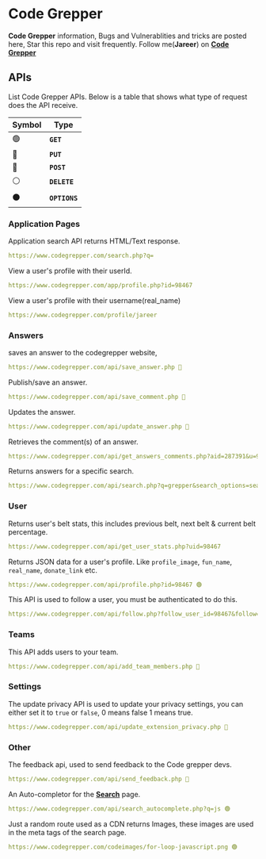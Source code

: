 # Code Grepper

**Code Grepper** information, Bugs and Vulnerablities and tricks are posted here, Star this repo and visit frequently. Follow me(**Jareer**) on **[Code Grepper][Profile]**


## APIs

List Code Grepper APIs. Below is a table that shows what type of request does the API receive.

| Symbol | Type |
|---|---|
| 🟢 |  **`GET`** |
| 🔵 |  **`PUT`** |
| 🔴 |  **`POST`** |
| ⚪ |  **`DELETE`** |
| ⚫ |  **`OPTIONS`** |

### Application Pages

Application search API returns HTML/Text response.

```yaml
https://www.codegrepper.com/search.php?q=
```

View a user's profile with their userId.

```yaml
https://www.codegrepper.com/app/profile.php?id=98467
```

View a user's profile with their username(real_name)

```yaml
https://www.codegrepper.com/profile/jareer
```

### Answers

saves an answer to the codegrepper website,

```yaml
https://www.codegrepper.com/api/save_answer.php 🔴
```

Publish/save an answer.

```yaml
https://www.codegrepper.com/api/save_comment.php 🔴
```

Updates the answer.

```yaml
https://www.codegrepper.com/api/update_answer.php 🔴
```

Retrieves the comment(s) of an answer.

```yaml
https://www.codegrepper.com/api/get_answers_comments.php?aid=287391&u=98467 🟢
```

Returns answers for a specific search.

```yaml
https://www.codegrepper.com/api/search.php?q=grepper&search_options=search_titles 🟢
```

### User

Returns user's belt stats, this includes previous belt, next belt & current belt percentage.

```yaml
https://www.codegrepper.com/api/get_user_stats.php?uid=98467
```

Returns JSON data for a user's profile. Like `profile_image`, `fun_name`, `real_name`, `donate_link` etc.

```yaml
https://www.codegrepper.com/api/profile.php?id=98467 🟢
```

This API is used to follow a user, you must be authenticated to do this.

```yaml
https://www.codegrepper.com/api/follow.php?follow_user_id=98467&follow=1 🟢
```

### Teams

This API adds users to your team.

```yaml
https://www.codegrepper.com/api/add_team_members.php 🔴
```

### Settings

The update privacy API is used to update your privacy settings, you can either set it to `true` or `false`, 0 means false 1 means true.

```yaml
https://www.codegrepper.com/api/update_extension_privacy.php 🔴
```

### Other

The feedback api, used to send feedback to the Code grepper devs.

```yaml
https://www.codegrepper.com/api/send_feedback.php 🔴
```

An Auto-completor for the [**Search**](https://www.codegrepper.com/search.php) page.

```yaml
https://www.codegrepper.com/api/search_autocomplete.php?q=js 🟢
```

Just a random route used as a CDN returns Images, these images are used in the meta tags of the search page.

```yaml
https://www.codegrepper.com/codeimages/for-loop-javascript.png 🟢
```

[Profile]: https://www.codegrepper.com/app/profile.php?id=98467
